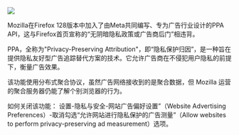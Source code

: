 ![](https://pic.imgdb.cn/item/66950e64d9c307b7e9717e63.jpg)

Mozilla在Firefox 128版本中加入了由Meta共同编写、专为广告行业设计的PPA API，这与Firefox首页宣称的“无阴暗隐私政策或广告商后门”相违背。

PPA，全称为"Privacy-Preserving Attribution"，即“隐私保护归因”，是一种旨在提供隐私友好型广告追踪替代方案的技术。它允许广告商在不侵犯用户隐私的前提下，衡量广告效果。

该功能使用分布式聚合协议，虽然广告网络接收到的是聚合数据，但 Mozilla 运营的聚合服务器仍能了解个别浏览器的行为。

如何关闭该功能： 设置-隐私与安全-网站广告偏好设置”（Website Advertising Preferences）-取消勾选“允许网站进行隐私保护的广告测量”（Allow websites to perform privacy-preserving ad measurement）选项。

